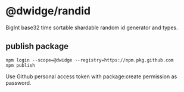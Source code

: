# @dwidge/randid

BigInt base32 time sortable shardable random id generator and types.

## publish package

```
npm login --scope=@dwidge --registry=https://npm.pkg.github.com
npm publish
```

Use Github personal access token with package:create permission as password.
